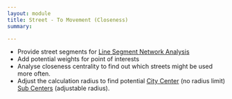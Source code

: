 ```yaml
---
layout: module
title: Street - To Movement (Closeness)
summary: 

---
```


* Provide street segments for [Line Segment Network Analysis]()
* Add potential weights for point of interests
* Analyse closeness centrality to find out which streets might be used more often.
* Adjust the calculation radius to find potential [City Center]() (no radius limit) [Sub Centers]() (adjustable radius).

